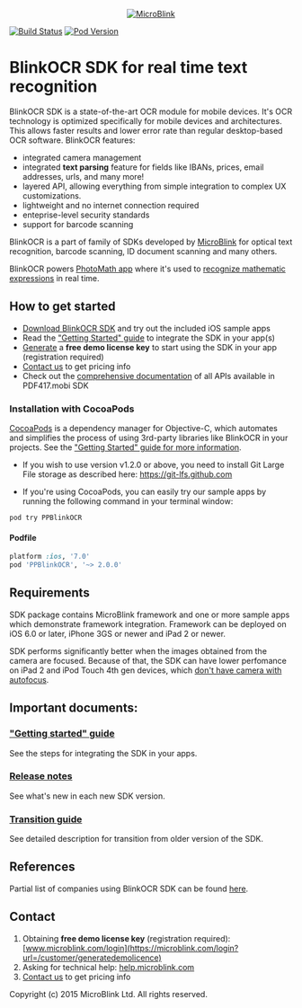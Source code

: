 <p align="center" >
  <a href="http://www.microblink.com">
    <img src="https://raw.githubusercontent.com/wiki/blinkocr/blinkocr-ios/Images/logo-microblink.png" alt="MicroBlink" title="MicroBlink" />
  </a>
</p>

[![Build Status](https://travis-ci.org/BlinkOCR/blinkocr-ios.png)](https://travis-ci.org/BlinkOCR/blinkocr-ios.png)
[![Pod Version](http://img.shields.io/cocoapods/v/PPBlinkOCR.svg?style=flat)](http://cocoadocs.org/docsets/PPBlinkOCR/)

# BlinkOCR SDK for real time text recognition

BlinkOCR SDK is a state-of-the-art OCR module for mobile devices. It's OCR technology is optimized specifically for mobile devices and architectures. This allows faster results and lower error rate than regular desktop-based OCR software. BlinkOCR features: 

- integrated camera management
- integrated **text parsing** feature for fields like IBANs, prices, email addresses, urls, and many more!
- layered API, allowing everything from simple integration to complex UX customizations.
- lightweight and no internet connection required
- enteprise-level security standards
- support for barcode scanning

BlinkOCR is a part of family of SDKs developed by [MicroBlink](http://www.microblink.com) for optical text recognition, barcode scanning, ID document scanning and many others. 

BlinkOCR powers [PhotoMath app](https://photomath.net/en/) where it's used to [recognize mathematic expressions](https://vimeo.com/109405701) in real time. 

## How to get started

- [Download BlinkOCR SDK](https://github.com/BlinkOCR/blinkocr-ios/archive/master.zip) and try out the included iOS sample apps
- Read the ["Getting Started" guide](https://github.com/BlinkOCR/blinkocr-ios/wiki/Getting-started) to integrate the SDK in your app(s)
- [Generate](https://microblink.com/login?url=/customer/generatedemolicence) a **free demo license key** to start using the SDK in your app (registration required)
- [Contact us](http://www.microblink.com) to get pricing info
- Check out the [comprehensive documentation](http://cocoadocs.org/docsets/PPBlinkOCR/) of all APIs available in PDF417.mobi SDK

### Installation with CocoaPods

[CocoaPods](http://cocoapods.org) is a dependency manager for Objective-C, which automates and simplifies the process of using 3rd-party libraries like BlinkOCR in your projects. See the ["Getting Started" guide for more information](https://github.com/BlinkOCR/blinkocr-ios/wiki/Getting-started).

- If you wish to use version v1.2.0 or above, you need to install Git Large File storage as described here: https://git-lfs.github.com

- If you're using CocoaPods, you can easily try our sample apps by running the following command in your terminal window:

```shell
pod try PPBlinkOCR
```

#### Podfile

```ruby
platform :ios, '7.0'
pod 'PPBlinkOCR', '~> 2.0.0'
```

## Requirements

SDK package contains MicroBlink framework and one or more sample apps which demonstrate framework integration. Framework can be deployed on iOS 6.0 or later, iPhone 3GS or newer and iPad 2 or newer. 

SDK performs significantly better when the images obtained from the camera are focused. Because of that, the SDK can have lower perfomance on iPad 2 and iPod Touch 4th gen devices, which [don't have camera with autofocus](http://www.adweek.com/socialtimes/ipad-2-rear-camera-has-tap-for-auto-exposure-not-auto-focus/12536).

## Important documents:

### ["Getting started" guide](https://github.com/BlinkOCR/blinkocr-ios/wiki/Getting-started)

See the steps for integrating the SDK in your apps. 

### [Release notes](https://github.com/BlinkOCR/blinkocr-ios/blob/master/Release%20notes.md)

See what's new in each new SDK version.

### [Transition guide](https://github.com/BlinkOCR/blinkocr-ios/blob/master/Transition%20guide.md)

See detailed description for transition from older version of the SDK.

## References

Partial list of companies using BlinkOCR SDK can be found [here](https://microblink.com/#references).

## Contact

1. Obtaining **free demo license key** (registration required):
[www.microblink.com/login](https://microblink.com/login?url=/customer/generatedemolicence)
2. Asking for technical help: [help.microblink.com](http://help.microblink.com)
3. [Contact us](http://www.microblink.com) to get pricing info

Copyright (c) 2015 MicroBlink Ltd. All rights reserved.